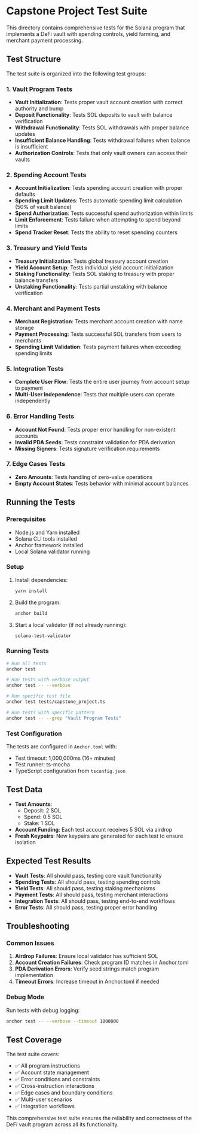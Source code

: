 # Capstone Project Test Suite

This directory contains comprehensive tests for the Solana program that implements a DeFi vault with spending controls, yield farming, and merchant payment processing.

## Test Structure

The test suite is organized into the following test groups:

### 1. Vault Program Tests
- **Vault Initialization**: Tests proper vault account creation with correct authority and bump
- **Deposit Functionality**: Tests SOL deposits to vault with balance verification
- **Withdrawal Functionality**: Tests SOL withdrawals with proper balance updates
- **Insufficient Balance Handling**: Tests withdrawal failures when balance is insufficient
- **Authorization Controls**: Tests that only vault owners can access their vaults

### 2. Spending Account Tests
- **Account Initialization**: Tests spending account creation with proper defaults
- **Spending Limit Updates**: Tests automatic spending limit calculation (50% of vault balance)
- **Spend Authorization**: Tests successful spend authorization within limits
- **Limit Enforcement**: Tests failure when attempting to spend beyond limits
- **Spend Tracker Reset**: Tests the ability to reset spending counters

### 3. Treasury and Yield Tests
- **Treasury Initialization**: Tests global treasury account creation
- **Yield Account Setup**: Tests individual yield account initialization
- **Staking Functionality**: Tests SOL staking to treasury with proper balance transfers
- **Unstaking Functionality**: Tests partial unstaking with balance verification

### 4. Merchant and Payment Tests
- **Merchant Registration**: Tests merchant account creation with name storage
- **Payment Processing**: Tests successful SOL transfers from users to merchants
- **Spending Limit Validation**: Tests payment failures when exceeding spending limits

### 5. Integration Tests
- **Complete User Flow**: Tests the entire user journey from account setup to payment
- **Multi-User Independence**: Tests that multiple users can operate independently

### 6. Error Handling Tests
- **Account Not Found**: Tests proper error handling for non-existent accounts
- **Invalid PDA Seeds**: Tests constraint validation for PDA derivation
- **Missing Signers**: Tests signature verification requirements

### 7. Edge Cases Tests
- **Zero Amounts**: Tests handling of zero-value operations
- **Empty Account States**: Tests behavior with minimal account balances

## Running the Tests

### Prerequisites
- Node.js and Yarn installed
- Solana CLI tools installed
- Anchor framework installed
- Local Solana validator running

### Setup
1. Install dependencies:
   ```bash
   yarn install
   ```

2. Build the program:
   ```bash
   anchor build
   ```

3. Start a local validator (if not already running):
   ```bash
   solana-test-validator
   ```

### Running Tests
```bash
# Run all tests
anchor test

# Run tests with verbose output
anchor test -- --verbose

# Run specific test file
anchor test tests/capstone_project.ts

# Run tests with specific pattern
anchor test -- --grep "Vault Program Tests"
```

### Test Configuration
The tests are configured in `Anchor.toml` with:
- Test timeout: 1,000,000ms (16+ minutes)
- Test runner: ts-mocha
- TypeScript configuration from `tsconfig.json`

## Test Data
- **Test Amounts**: 
  - Deposit: 2 SOL
  - Spend: 0.5 SOL  
  - Stake: 1 SOL
- **Account Funding**: Each test account receives 5 SOL via airdrop
- **Fresh Keypairs**: New keypairs are generated for each test to ensure isolation

## Expected Test Results
- **Vault Tests**: All should pass, testing core vault functionality
- **Spending Tests**: All should pass, testing spending controls
- **Yield Tests**: All should pass, testing staking mechanisms
- **Payment Tests**: All should pass, testing merchant interactions
- **Integration Tests**: All should pass, testing end-to-end workflows
- **Error Tests**: All should pass, testing proper error handling

## Troubleshooting

### Common Issues
1. **Airdrop Failures**: Ensure local validator has sufficient SOL
2. **Account Creation Failures**: Check program ID matches in Anchor.toml
3. **PDA Derivation Errors**: Verify seed strings match program implementation
4. **Timeout Errors**: Increase timeout in Anchor.toml if needed

### Debug Mode
Run tests with debug logging:
```bash
anchor test -- --verbose --timeout 1000000
```

## Test Coverage
The test suite covers:
- ✅ All program instructions
- ✅ Account state management
- ✅ Error conditions and constraints
- ✅ Cross-instruction interactions
- ✅ Edge cases and boundary conditions
- ✅ Multi-user scenarios
- ✅ Integration workflows

This comprehensive test suite ensures the reliability and correctness of the DeFi vault program across all its functionality.

